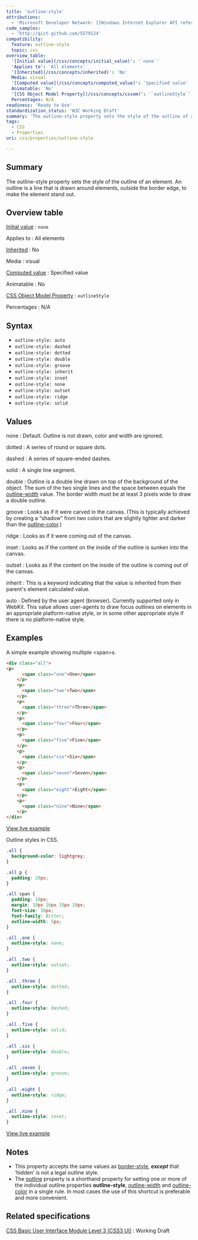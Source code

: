 ```yaml
---
title: 'outline-style'
attributions:
  - 'Microsoft Developer Network: [[Windows Internet Explorer API reference](http://msdn.microsoft.com/en-us/library/ie/hh828809%28v=vs.85%29.aspx) Article]'
code_samples:
  - 'http://gist.github.com/5579124'
compatibility:
  feature: outline-style
  topic: css
overview_table:
  '[Initial value](/css/concepts/initial_value)': '`none`'
  'Applies to': 'All elements'
  '[Inherited](/css/concepts/inherited)': 'No'
  Media: visual
  '[Computed value](/css/concepts/computed_value)': 'Specified value'
  Animatable: 'No'
  '[CSS Object Model Property](/css/concepts/cssom)': '`outlineStyle`'
  Percentages: N/A
readiness: 'Ready to Use'
standardization_status: 'W3C Working Draft'
summary: 'The outline-style property sets the style of the outline of an element. An outline is a line that is drawn around elements, outside the border edge, to make the element stand out.'
tags:
  - CSS
  - Properties
uri: css/properties/outline-style

---
```

## Summary

The outline-style property sets the style of the outline of an element. An outline is a line that is drawn around elements, outside the border edge, to make the element stand out.

## Overview table

[Initial value](/css/concepts/initial_value)
:   `none`

Applies to
:   All elements

[Inherited](/css/concepts/inherited)
:   No

Media
:   visual

[Computed value](/css/concepts/computed_value)
:   Specified value

Animatable
:   No

[CSS Object Model Property](/css/concepts/cssom)
:   `outlineStyle`

Percentages
:   N/A

## Syntax

-   `outline-style: auto`
-   `outline-style: dashed`
-   `outline-style: dotted`
-   `outline-style: double`
-   `outline-style: groove`
-   `outline-style: inherit`
-   `outline-style: inset`
-   `outline-style: none`
-   `outline-style: outset`
-   `outline-style: ridge`
-   `outline-style: solid`

## Values

none
:   Default. Outline is not drawn, color and width are ignored.

dotted
:   A series of round or square dots.

dashed
:   A series of square-ended dashes.

solid
:   A single line segment.

double
:   Outline is a double line drawn on top of the background of the object. The sum of the two single lines and the space between equals the [outline-width](/css/properties/outline-width) value. The border width must be at least 3 pixels wide to draw a double outline.

groove
:   Looks as if it were carved in the canvas. (This is typically achieved by creating a “shadow” from two colors that are slightly lighter and darker than the [outline-color](/css/properties/outline-color).)

ridge
:   Looks as if it were coming out of the canvas.

inset
:   Looks as if the content on the inside of the outline is sunken into the canvas.

outset
:   Looks as if the content on the inside of the outline is coming out of the canvas.

inherit
:   This is a keyword indicating that the value is inherited from their parent's element calculated value.

auto
:   Defined by the user agent (browser). Currently supported only in WebKit. This value allows user-agents to draw focus outlines on elements in an appropriate platform-native style, or in some other appropriate style if there is no platform-native style.

## Examples

A simple example showing multiple \<span\>s.

``` html
<div class="all">
<p>
      <span class="one">One</span>
    </p>
    <p>
      <span class="two">Two</span>
    </p>
    <p>
      <span class="three">Three</span>
    </p>
    <p>
      <span class="four">Four</span>
    </p>
    <p>
      <span class="five">Five</span>
    </p>
    <p>
      <span class="six">Six</span>
    </p>
    <p>
      <span class="seven">Seven</span>
    </p>
    <p>
      <span class="eight">Eight</span>
    </p>
    <p>
      <span class="nine">Nine</span>
    </p>
</div>
```

[View live example](http://code.webplatform.org/gist/5579124)

Outline styles in CSS.

``` css
.all {
  background-color: lightgrey;
}

.all p {
  padding: 20px;
}

.all span {
  padding: 10px;
  margin: 10px 10px 10px 10px;
  font-size: 36px;
  font-family: Bitter;
  outline-width: 5px;
}

.all .one {
  outline-style: none;
}

.all .two {
  outline-style: outset;
}

.all .three {
  outline-style: dotted;
}

.all .four {
  outline-style: dashed;
}

.all .five {
  outline-style: solid;
}

.all .six {
  outline-style: double;
}

.all .seven {
  outline-style: groove;
}

.all .eight {
  outline-style: ridge;
}

.all .nine {
  outline-style: inset;
}
```

[View live example](http://code.webplatform.org/gist/5579124)

## Notes

-   This property accepts the same values as [border-style](/css/properties/border-style), ***except*** that ‘hidden’ is not a legal outline style.
-   The [outline](/css/properties/outline) property is a shorthand property for setting one or more of the individual outline properties **outline-style**, [outline-width](/css/properties/outline-width) and [outline-color](/css/properties/outline-color) in a single rule. In most cases the use of this shortcut is preferable and more convenient.

## Related specifications

[CSS Basic User Interface Module Level 3 (CSS3 UI)](http://dev.w3.org/csswg/css-ui/#outline-style0)
:   Working Draft
